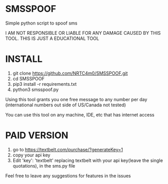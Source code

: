 # SMSSPOOF
Simple python script to spoof sms

I AM NOT RESPONSIBLE OR LIABLE FOR ANY DAMAGE CAUSED BY THIS TOOL. THIS IS JUST A EDUCATIONAL TOOL

# INSTALL
1. git clone https://github.com/NRTC4m0/SMSSPOOF.git
2. cd SMSSPOOF
3. pip3 install -r requirements.txt
4. python3 smsspoof.py

Using this tool grants you one free message to any number per day (international numbers out side of US/Canada not tested)

You can use this tool on any machine, IDE, etc that has internet access

# PAID VERSION
1. go to https://textbelt.com/purchase/?generateKey=1
2. copy your api key
3. Edit 'key': 'textbelt' replacing textbelt with your api key(leave the single quotations), in the sms.py file


Feel free to leave any suggestions for features in the issues
